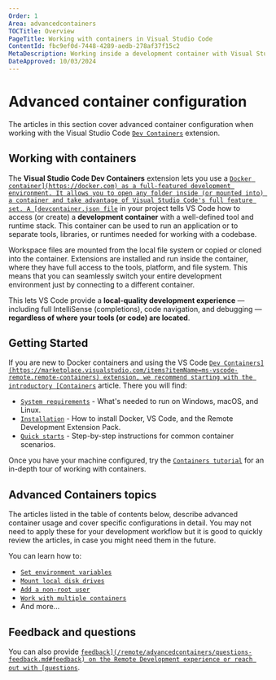 ```yaml
---
Order: 1
Area: advancedcontainers
TOCTitle: Overview
PageTitle: Working with containers in Visual Studio Code
ContentId: fbc9ef0d-7448-4289-aedb-278af37f15c2
MetaDescription: Working inside a development container with Visual Studio Code
DateApproved: 10/03/2024
---
```

# Advanced container configuration

The articles in this section cover advanced container configuration when working with the Visual Studio Code [`Dev Containers`](https://marketplace.visualstudio.com/items?itemName=ms-vscode-remote.remote-containers) extension.

## Working with containers

The **Visual Studio Code Dev Containers** extension lets you use a [`Docker container](https://docker.com) as a full-featured development environment. It allows you to open any folder inside (or mounted into) a container and take advantage of Visual Studio Code's full feature set. A [devcontainer.json file`](/docs/devcontainers/containers.md#create-a-devcontainerjson-file) in your project tells VS Code how to access (or create) a **development container** with a well-defined tool and runtime stack. This container can be used to run an application or to separate tools, libraries, or runtimes needed for working with a codebase.

Workspace files are mounted from the local file system or copied or cloned into the container. Extensions are installed and run inside the container, where they have full access to the tools, platform, and file system. This means that you can seamlessly switch your entire development environment just by connecting to a different container.

This lets VS Code provide a **local-quality development experience** — including full IntelliSense (completions), code navigation, and debugging — **regardless of where your tools (or code) are located**.

## Getting Started

If you are new to Docker containers and using the VS Code [`Dev Containers](https://marketplace.visualstudio.com/items?itemName=ms-vscode-remote.remote-containers) extension, we recommend starting with the introductory [Containers`](/docs/devcontainers/containers.md) article. There you will find:

* [`System requirements`](/docs/devcontainers/containers.md#system-requirements) - What's needed to run on Windows, macOS, and Linux.
* [`Installation`](/docs/devcontainers/containers.md#installation) - How to install Docker, VS Code, and the Remote Development Extension Pack.
* [`Quick starts`](/docs/devcontainers/containers.md#quick-start-try-a-development-container) - Step-by-step instructions for common container scenarios.

Once you have your machine configured, try the [`Containers tutorial`](/docs/devcontainers/tutorial.md) for an in-depth tour of working with containers.

## Advanced Containers topics

The articles listed in the table of contents below, describe advanced container usage and cover specific configurations in detail. You may not need to apply these for your development workflow but it is good to quickly review the articles, in case you might need them in the future.

You can learn how to:

* [`Set environment variables`](/remote/advancedcontainers/environment-variables.md)
* [`Mount local disk drives`](/remote/advancedcontainers/add-local-file-mount.md)
* [`Add a non-root user`](/remote/advancedcontainers/add-nonroot-user.md)
* [`Work with multiple containers`](/remote/advancedcontainers/connect-multiple-containers.md)
* And more...

## Feedback and questions

You can also provide [`feedback](/remote/advancedcontainers/questions-feedback.md#feedback) on the Remote Development experience or reach out with [questions`](/remote/advancedcontainers/questions-feedback.md#resources).
